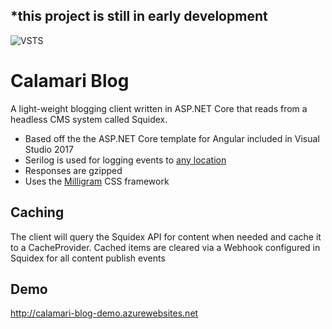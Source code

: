 ## *this project is still in early development ##
![VSTS](https://adrianbrink.visualstudio.com/_apis/public/build/definitions/d997519b-4e10-4936-b403-69ea97908441/10/badge)
# Calamari Blog
A light-weight blogging client written in ASP.NET Core that reads from a headless CMS system called Squidex.


- Based off the the ASP.NET Core template for Angular included in Visual Studio 2017
- Serilog is used for logging events to [any location](https://github.com/serilog/serilog/wiki/Provided-Sinks) 
- Responses are gzipped
- Uses the [Milligram](http://milligram.io/) CSS framework

Caching
-------

The client will query the Squidex API for content when needed and cache it to a CacheProvider. Cached items are cleared via a Webhook configured in Squidex for all content publish events

Demo
----

http://calamari-blog-demo.azurewebsites.net
